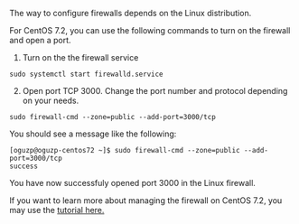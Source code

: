 The way to configure firewalls depends on the Linux distribution.

For CentOS 7.2, you can use the following commands to turn on the firewall and open a port.

1. Turn on the the firewall service
```
sudo systemctl start firewalld.service
```
2. Open port TCP 3000. Change the port number and protocol depending on your needs.

```
sudo firewall-cmd --zone=public --add-port=3000/tcp
```

You should see a message like the following:

```
[oguzp@oguzp-centos72 ~]$ sudo firewall-cmd --zone=public --add-port=3000/tcp
success
```
You have now successfuly opened port 3000 in the Linux firewall.

If you want to learn more about managing the firewall on CentOS 7.2, you may use the [tutorial here.](https://www.digitalocean.com/community/tutorials/how-to-set-up-a-firewall-using-firewalld-on-centos-7)
